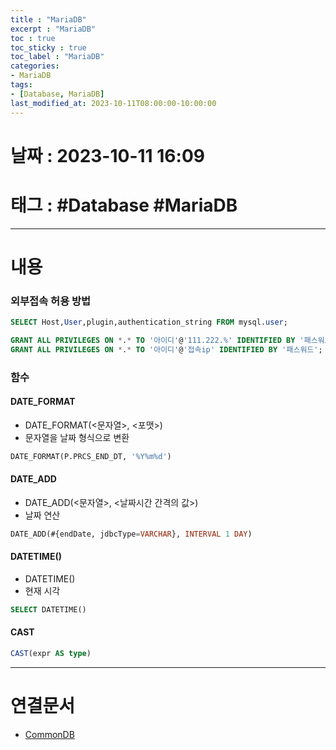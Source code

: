 ```yaml
---
title : "MariaDB"
excerpt : "MariaDB"
toc : true
toc_sticky : true
toc_label : "MariaDB"
categories:
- MariaDB
tags:
- [Database, MariaDB]
last_modified_at: 2023-10-11T08:00:00-10:00:00
---
```


# 날짜 : 2023-10-11 16:09

# 태그 : #Database #MariaDB
---

# 내용

### 외부접속 허용 방법

```sql
SELECT Host,User,plugin,authentication_string FROM mysql.user;  

GRANT ALL PRIVILEGES ON *.* TO '아이디'@'111.222.%' IDENTIFIED BY '패스워드';
GRANT ALL PRIVILEGES ON *.* TO '아이디'@'접속ip' IDENTIFIED BY '패스워드';
```

### 함수

#### DATE_FORMAT
- DATE_FORMAT(<문자열>, <포맷>)
- 문자열을 날짜 형식으로 변환

```sql
DATE_FORMAT(P.PRCS_END_DT, '%Y%m%d')
```

#### DATE_ADD
- DATE_ADD(<문자열>, <날짜시간 간격의 값>)
- 날짜 연산

```sql
DATE_ADD(#{endDate, jdbcType=VARCHAR}, INTERVAL 1 DAY)
```

#### DATETIME()
- DATETIME()
- 현재 시각

```sql
SELECT DATETIME()
```

#### CAST

```sql
CAST(expr AS type)
```

---

# 연결문서
- [CommonDB](../../database/database-CommonDB)